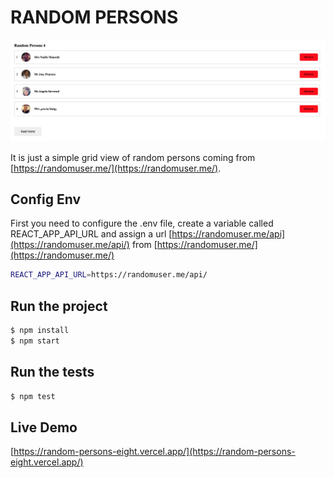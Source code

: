 # RANDOM PERSONS

![Preview Demo](https://github.com/BatistaTony/random-persons/blob/dev/public/Screen%20Shot%202022-04-18%20at%2016.14.51.png)

It is just a simple grid view of random persons coming from [https://randomuser.me/](https://randomuser.me/).

## Config Env

First you need to configure the .env file,
create a variable called REACT_APP_API_URL and assign  a url
[https://randomuser.me/api](https://randomuser.me/api/) from [https://randomuser.me/](https://randomuser.me/) 
```sh
REACT_APP_API_URL=https://randomuser.me/api/
```

## Run the project

```sh
$ npm install
$ npm start 

```

## Run the tests

```sh
$ npm test
```


## Live Demo

[https://random-persons-eight.vercel.app/](https://random-persons-eight.vercel.app/)
